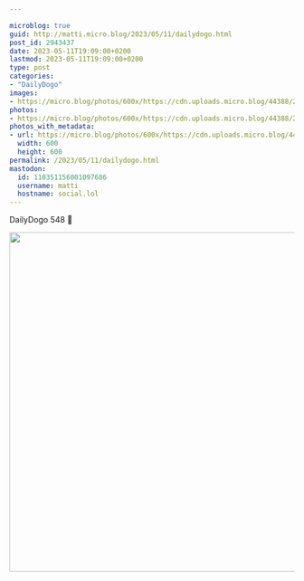 ```yaml
---

microblog: true
guid: http://matti.micro.blog/2023/05/11/dailydogo.html
post_id: 2943437
date: 2023-05-11T19:09:00+0200
lastmod: 2023-05-11T19:09:00+0200
type: post
categories:
- "DailyDogo"
images:
- https://micro.blog/photos/600x/https://cdn.uploads.micro.blog/44388/2023/10da342275.jpg
photos:
- https://micro.blog/photos/600x/https://cdn.uploads.micro.blog/44388/2023/10da342275.jpg
photos_with_metadata:
- url: https://micro.blog/photos/600x/https://cdn.uploads.micro.blog/44388/2023/10da342275.jpg
  width: 600
  height: 600
permalink: /2023/05/11/dailydogo.html
mastodon:
  id: 110351156001097686
  username: matti
  hostname: social.lol
---
```

DailyDogo 548 🐶

<img src="https://micro.blog/photos/600x/https://blog.martin-haehnel.de/uploads/2023/10da342275.jpg" width="600" height="600" alt="" />
